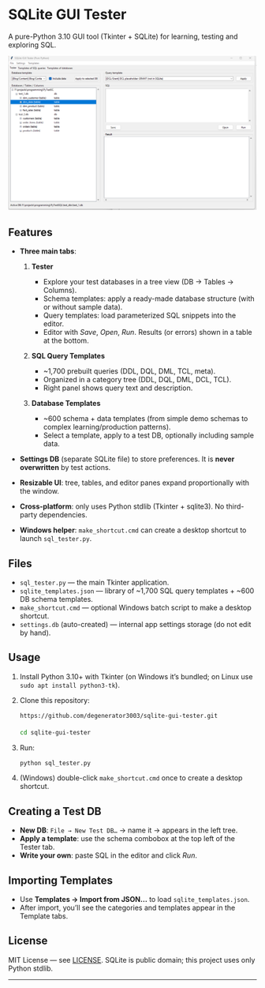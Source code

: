 

# SQLite GUI Tester

A pure-Python 3.10 GUI tool (Tkinter + SQLite) for learning, testing and exploring SQL.

![screenshot](assets/screenshots/Scr926.png)


## Features

* **Three main tabs**:

  1. **Tester**

     * Explore your test databases in a tree view (DB → Tables → Columns).
     * Schema templates: apply a ready-made database structure (with or without sample data).
     * Query templates: load parameterized SQL snippets into the editor.
     * Editor with *Save*, *Open*, *Run*. Results (or errors) shown in a table at the bottom.
  2. **SQL Query Templates**

     * ~1,700 prebuilt queries (DDL, DQL, DML, TCL, meta).
     * Organized in a category tree (DDL, DQL, DML, DCL, TCL).
     * Right panel shows query text and description.
  3. **Database Templates**

     * ~600 schema + data templates (from simple demo schemas to complex learning/production patterns).
     * Select a template, apply to a test DB, optionally including sample data.

* **Settings DB** (separate SQLite file) to store preferences. It is **never overwritten** by test actions.

* **Resizable UI**: tree, tables, and editor panes expand proportionally with the window.

* **Cross-platform**: only uses Python stdlib (Tkinter + sqlite3). No third-party dependencies.

* **Windows helper**: `make_shortcut.cmd` can create a desktop shortcut to launch `sql_tester.py`.

## Files

* `sql_tester.py` — the main Tkinter application.
* `sqlite_templates.json` — library of ~1,700 SQL query templates + ~600 DB schema templates.
* `make_shortcut.cmd` — optional Windows batch script to make a desktop shortcut.
* `settings.db` (auto-created) — internal app settings storage (do not edit by hand).

## Usage

1. Install Python 3.10+ with Tkinter (on Windows it’s bundled; on Linux use `sudo apt install python3-tk`).
2. Clone this repository:

   ```bash
   https://github.com/degenerator3003/sqlite-gui-tester.git

   cd sqlite-gui-tester
   ```
3. Run:

   ```bash
   python sql_tester.py
   ```
4. (Windows) double-click `make_shortcut.cmd` once to create a desktop shortcut.

## Creating a Test DB

* **New DB**: `File → New Test DB…` → name it → appears in the left tree.
* **Apply a template**: use the schema combobox at the top left of the Tester tab.
* **Write your own**: paste SQL in the editor and click *Run*.

## Importing Templates

* Use **Templates → Import from JSON…** to load `sqlite_templates.json`.
* After import, you’ll see the categories and templates appear in the Template tabs.

## License

MIT License — see [LICENSE](LICENSE).
SQLite is public domain; this project uses only Python stdlib.

---


